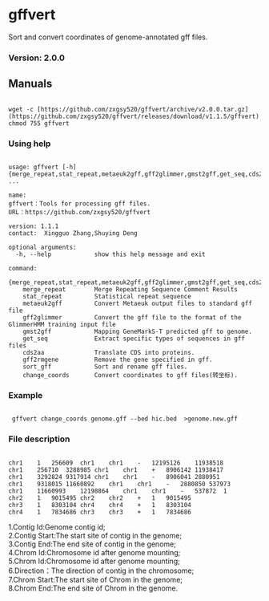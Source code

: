 # gffvert
Sort and convert coordinates of genome-annotated gff files.

### Version: 2.0.0

## Manuals
<pre><code>
wget -c [https://github.com/zxgsy520/gffvert/archive/v2.0.0.tar.gz](https://github.com/zxgsy520/gffvert/releases/download/v1.1.5/gffvert)
chmod 755 gffvert
</code></pre>

### Using help
<pre><code>
usage: gffvert [-h] {merge_repeat,stat_repeat,metaeuk2gff,gff2glimmer,gmst2gff,get_seq,cds2aa,gff2rmgene,sort_gff,change_coords} ...

name:
gffvert：Tools for processing gff files.
URL：https://github.com/zxgsy520/gffvert

version: 1.1.1
contact:  Xingguo Zhang,Shuying Deng <invicoun@foxmail.com>        

optional arguments:
  -h, --help            show this help message and exit

command:
  {merge_repeat,stat_repeat,metaeuk2gff,gff2glimmer,gmst2gff,get_seq,cds2aa,gff2rmgene,sort_gff,change_coords}
    merge_repeat        Merge Repeating Sequence Comment Results
    stat_repeat         Statistical repeat sequence
    metaeuk2gff         Convert Metaeuk output files to standard gff file
    gff2glimmer         Convert the gff file to the format of the GlimmerHMM training input file
    gmst2gff            Mapping GeneMarkS-T predicted gff to genome.
    get_seq             Extract specific types of sequences in gff files
    cds2aa              Translate CDS into proteins.
    gff2rmgene          Remove the gene specified in gff.
    sort_gff            Sort and rename gff files.
    change_coords       Convert coordinates to gff files(转坐标).
</code></pre> 
### Example
<pre><code>
 gffvert change_coords genome.gff --bed hic.bed  >genome.new.gff
</code></pre>
### File description
<pre><code>
chr1	1	256609	chr1	chr1	-	12195126	11938518
chr1	256710	3288985	chr1	chr1	+	8906142	11938417
chr1	3292824	9317914	chr1	chr1	-	8906041	2880951
chr1	9318015	11660892	chr1	chr1	-	2880850	537973
chr1	11660993	12198864	chr1	chr1	-	537872	1
chr2	1	9015495	chr2	chr2	+	1	9015495
chr3	1	8303104	chr4	chr4	+	1	8303104
chr4	1	7834686	chr3	chr3	+	1	7834686
</code></pre>
1.Contig Id:Genome contig id;  
2.Contig Start:The start site of contig in the genome;  
3.Contig End:The end site of contig in the genome;  
4.Chrom Id:Chromosome id after genome mounting;  
5.Chrom Id:Chromosome id after genome mounting;  
6.Direction：The direction of contig in the chromosome;  
7.Chrom Start:The start site of Chrom in the genome;  
8.Chrom End:The end site of Chrom in the genome.  

